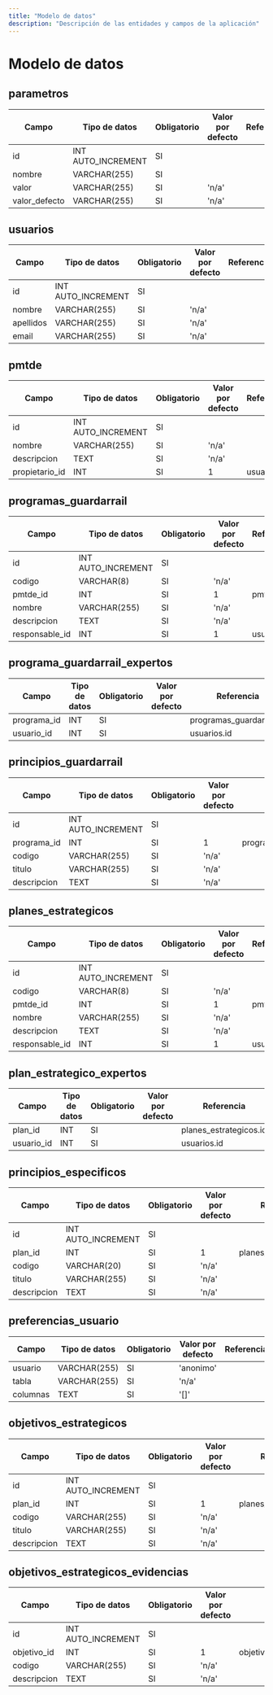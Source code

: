 ```yaml
---
title: "Modelo de datos"
description: "Descripción de las entidades y campos de la aplicación"
---
```


# Modelo de datos

## parametros
| Campo | Tipo de datos | Obligatorio | Valor por defecto | Referencia | Eliminación en cascada |
|-------|---------------|-------------|-------------------|------------|------------------------|
| id | INT AUTO_INCREMENT | SI |  |  |  |
| nombre | VARCHAR(255) | SI |  |  |  |
| valor | VARCHAR(255) | SI | 'n/a' |  |  |
| valor_defecto | VARCHAR(255) | SI | 'n/a' |  |  |

## usuarios
| Campo | Tipo de datos | Obligatorio | Valor por defecto | Referencia | Eliminación en cascada |
|-------|---------------|-------------|-------------------|------------|------------------------|
| id | INT AUTO_INCREMENT | SI |  |  |  |
| nombre | VARCHAR(255) | SI | 'n/a' |  |  |
| apellidos | VARCHAR(255) | SI | 'n/a' |  |  |
| email | VARCHAR(255) | SI | 'n/a' |  |  |

## pmtde
| Campo | Tipo de datos | Obligatorio | Valor por defecto | Referencia | Eliminación en cascada |
|-------|---------------|-------------|-------------------|------------|------------------------|
| id | INT AUTO_INCREMENT | SI |  |  |  |
| nombre | VARCHAR(255) | SI | 'n/a' |  |  |
| descripcion | TEXT | SI | 'n/a' |  |  |
| propietario_id | INT | SI | 1 | usuarios.id | NO |

## programas_guardarrail
| Campo | Tipo de datos | Obligatorio | Valor por defecto | Referencia | Eliminación en cascada |
|-------|---------------|-------------|-------------------|------------|------------------------|
| id | INT AUTO_INCREMENT | SI |  |  |  |
| codigo | VARCHAR(8) | SI | 'n/a' |  |  |
| pmtde_id | INT | SI | 1 | pmtde.id | SI |
| nombre | VARCHAR(255) | SI | 'n/a' |  |  |
| descripcion | TEXT | SI | 'n/a' |  |  |
| responsable_id | INT | SI | 1 | usuarios.id | NO |

## programa_guardarrail_expertos
| Campo | Tipo de datos | Obligatorio | Valor por defecto | Referencia | Eliminación en cascada |
|-------|---------------|-------------|-------------------|------------|------------------------|
| programa_id | INT | SI |  | programas_guardarrail.id | SI |
| usuario_id | INT | SI |  | usuarios.id | SI |

## principios_guardarrail
| Campo | Tipo de datos | Obligatorio | Valor por defecto | Referencia | Eliminación en cascada |
|-------|---------------|-------------|-------------------|------------|------------------------|
| id | INT AUTO_INCREMENT | SI |  |  |  |
| programa_id | INT | SI | 1 | programas_guardarrail.id | SI |
| codigo | VARCHAR(255) | SI | 'n/a' |  |  |
| titulo | VARCHAR(255) | SI | 'n/a' |  |  |
| descripcion | TEXT | SI | 'n/a' |  |  |

## planes_estrategicos
| Campo | Tipo de datos | Obligatorio | Valor por defecto | Referencia | Eliminación en cascada |
|-------|---------------|-------------|-------------------|------------|------------------------|
| id | INT AUTO_INCREMENT | SI |  |  |  |
| codigo | VARCHAR(8) | SI | 'n/a' |  |  |
| pmtde_id | INT | SI | 1 | pmtde.id | SI |
| nombre | VARCHAR(255) | SI | 'n/a' |  |  |
| descripcion | TEXT | SI | 'n/a' |  |  |
| responsable_id | INT | SI | 1 | usuarios.id | NO |

## plan_estrategico_expertos
| Campo | Tipo de datos | Obligatorio | Valor por defecto | Referencia | Eliminación en cascada |
|-------|---------------|-------------|-------------------|------------|------------------------|
| plan_id | INT | SI |  | planes_estrategicos.id | SI |
| usuario_id | INT | SI |  | usuarios.id | SI |

## principios_especificos
| Campo | Tipo de datos | Obligatorio | Valor por defecto | Referencia | Eliminación en cascada |
|-------|---------------|-------------|-------------------|------------|------------------------|
| id | INT AUTO_INCREMENT | SI |  |  |  |
| plan_id | INT | SI | 1 | planes_estrategicos.id | SI |
| codigo | VARCHAR(20) | SI | 'n/a' |  |  |
| titulo | VARCHAR(255) | SI | 'n/a' |  |  |
| descripcion | TEXT | SI | 'n/a' |  |  |

## preferencias_usuario
| Campo | Tipo de datos | Obligatorio | Valor por defecto | Referencia | Eliminación en cascada |
|-------|---------------|-------------|-------------------|------------|------------------------|
| usuario | VARCHAR(255) | SI | 'anonimo' |  |  |
| tabla | VARCHAR(255) | SI | 'n/a' |  |  |
| columnas | TEXT | SI | '[]' |  |  |

## objetivos_estrategicos
| Campo | Tipo de datos | Obligatorio | Valor por defecto | Referencia | Eliminación en cascada |
|-------|---------------|-------------|-------------------|------------|------------------------|
| id | INT AUTO_INCREMENT | SI |  |  |  |
| plan_id | INT | SI | 1 | planes_estrategicos.id | SI |
| codigo | VARCHAR(255) | SI | 'n/a' |  |  |
| titulo | VARCHAR(255) | SI | 'n/a' |  |  |
| descripcion | TEXT | SI | 'n/a' |  |  |

## objetivos_estrategicos_evidencias
| Campo | Tipo de datos | Obligatorio | Valor por defecto | Referencia | Eliminación en cascada |
|-------|---------------|-------------|-------------------|------------|------------------------|
| id | INT AUTO_INCREMENT | SI |  |  |  |
| objetivo_id | INT | SI | 1 | objetivos_estrategicos.id | SI |
| codigo | VARCHAR(255) | SI | 'n/a' |  |  |
| descripcion | TEXT | SI | 'n/a' |  |  |

